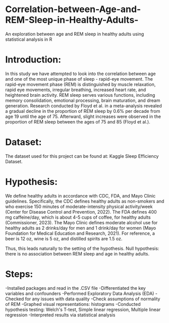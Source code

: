 # Correlation-between-Age-and-REM-Sleep-in-Healthy-Adults-
An exploration between age and REM sleep in healthy adults using statistical analysis in R 

# Introduction: 
In this study we have attempted to look into the correlation between age and one of the most unique phase of sleep - rapid-eye movement. The rapid-eye movement phase (REM) is distinguished by muscle relaxation, rapid eye movements, irregular breathing, increased heart rate, and heightened brain activity. REM sleep serves various functions, including memory consolidation, emotional processing, brain maturation, and dream generation. Research conducted by Floyd et al. in a meta-analysis revealed a gradual decline in the proportion of REM sleep by 0.6% per decade from age 19 until the age of 75. Afterward, slight increases were observed in the proportion of REM sleep between the ages of 75 and 85 (Floyd et al.). 

# Dataset:
The dataset used for this project can be found at: Kaggle Sleep Efficiency Dataset.

# Hypothesis: 
We define healthy adults in accordance with CDC, FDA, and Mayo Clinic guidelines. Specifically, the CDC defines healthy adults as non-smokers and who exercise 150 minutes of moderate-intensity physical activity/week (Center for Disease Control and Prevention, 2022). The FDA defines 400 mg caffeine/day, which is about 4-5 cups of coffee, for healthy adults (Commissioner, 2023). The Mayo Clinic defines moderate alcohol use for healthy adults as 2 drinks/day for men and 1 drink/day for women (Mayo Foundation for Medical Education and Research, 2021). For reference, a beer is 12 oz, wine is 5 oz, and distilled spirits are 1.5 oz.

Thus, this leads naturally to the setting of the hypothesis. Null hypothesis: there is no association between REM sleep and age in healthy adults.

# Steps:
-Installed packages and read in the .CSV file
-Differentiated the key variables and confounders 
-Performed Exploratory Data Analysis (EDA)
-Checked for any issues with data quality 
-Check assumptions of normality of REM
-Graphed visual representations: histograms
-Conducted hypothesis testing: Welch's T-test, Simple linear regression, Multiple linear regression
-Interpreted results via statistical analysis 
